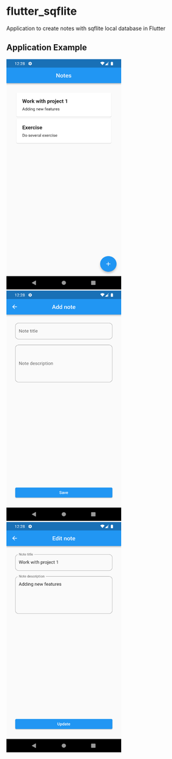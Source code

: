 # flutter_sqflite

Application to create notes with sqflite local database in Flutter

## Application Example

<p float="left">
<img src="/images/Screenshot_1676438925.png" style="width:300px; height:600px"/>
<img src="/images/Screenshot_1676438929.png" style="width:300px; height:600px"/>
<img src="/images/Screenshot_1676438938.png" style="width:300px; height:600px"/>
</p>


